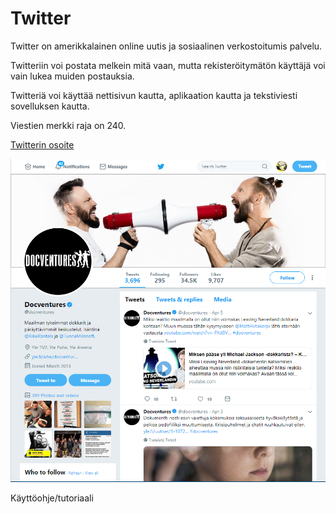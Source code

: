 # Twitter

Twitter on amerikkalainen online uutis ja sosiaalinen verkostoitumis palvelu.

Twitteriin voi postata melkein mitä vaan, mutta rekisteröitymätön käyttäjä voi vain lukea muiden postauksia.

Twitteriä voi käyttää nettisivun kautta, aplikaation kautta ja tekstiviesti sovelluksen kautta.

Viestien merkki raja on 240.

[Twitterin osoite](https://twitter.com/)

![alt text](./img/twitta.PNG "Logo Title Text 1")

Käyttöohje/tutoriaali